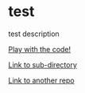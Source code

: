 # test
test description

[Play with the code!](https://phpsandbox.io/e/x/github-test-rafkub-main?&layout=EditorPreview&iframeId=w88iw0am0t&theme=dark&defaultPath=/&showExplorer=no)

[Link to sub-directory](dir)

[Link to another repo](../oop-design-patterns)

